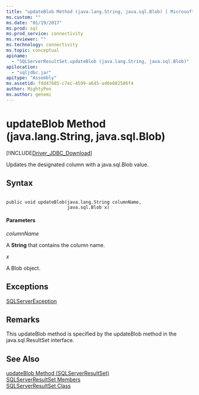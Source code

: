 ```yaml
---
title: "updateBlob Method (java.lang.String, java.sql.Blob) | Microsoft Docs"
ms.custom: ""
ms.date: "01/19/2017"
ms.prod: sql
ms.prod_service: connectivity
ms.reviewer: ""
ms.technology: connectivity
ms.topic: conceptual
apiname: 
  - "SQLServerResultSet.updateBlob (java.lang.String, java.sql.Blob)"
apilocation: 
  - "sqljdbc.jar"
apitype: "Assembly"
ms.assetid: fdd47885-c7ec-4599-a645-ad0e082586f4
author: MightyPen
ms.author: genemi
---
```

# updateBlob Method (java.lang.String, java.sql.Blob)
[!INCLUDE[Driver_JDBC_Download](../../../includes/driver_jdbc_download.md)]

  Updates the designated column with a java.sql.Blob value.  
  
## Syntax  
  
```  
  
public void updateBlob(java.lang.String columnName,  
                       java.sql.Blob x)  
```  
  
#### Parameters  
 *columnName*  
  
 A **String** that contains the column name.  
  
 *x*  
  
 A Blob object.  
  
## Exceptions  
 [SQLServerException](../../../connect/jdbc/reference/sqlserverexception-class.md)  
  
## Remarks  
 This updateBlob method is specified by the updateBlob method in the java.sql.ResultSet interface.  
  
## See Also  
 [updateBlob Method &#40;SQLServerResultSet&#41;](../../../connect/jdbc/reference/updateblob-method-sqlserverresultset.md)   
 [SQLServerResultSet Members](../../../connect/jdbc/reference/sqlserverresultset-members.md)   
 [SQLServerResultSet Class](../../../connect/jdbc/reference/sqlserverresultset-class.md)  
  
  
